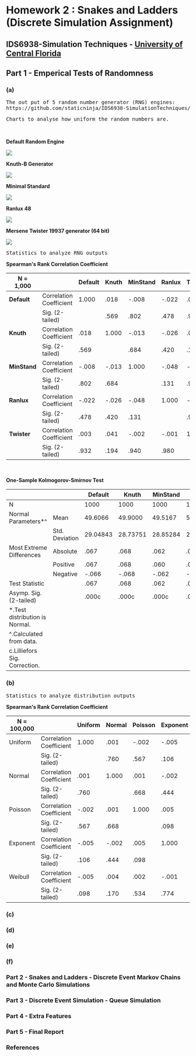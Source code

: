 # Homework 2 : Snakes and Ladders (Discrete Simulation Assignment)
## IDS6938-Simulation Techniques - [University of Central Florida](http://www.ist.ucf.edu/grad/)


## **Part 1 - Emperical Tests of Randomness**

### (a)
<pre>The out put of 5 random number generator (RNG) engines:
https://github.com/staticninja/IDS6938-SimulationTechniques/blob/master/Homework2/images/RNG%20Output.xlsx</pre>

<pre>Charts to analyse how uniform the random numbers are.</pre>
<br>

**Default Random Engine**

![](https://cdn.rawgit.com/staticninja/IDS6938-SimulationTechniques/b45808c9/Homework2/images/Default.svg)
<br>

**Knuth-B Generator**

![](https://cdn.rawgit.com/staticninja/IDS6938-SimulationTechniques/b45808c9/Homework2/images/Knuth.svg)
<br>

**Minimal Standard**

![](https://cdn.rawgit.com/staticninja/IDS6938-SimulationTechniques/b45808c9/Homework2/images/MinStand.svg)
<br>

**Ranlux 48**

![](https://cdn.rawgit.com/staticninja/IDS6938-SimulationTechniques/b45808c9/Homework2/images/Ranlux.svg)
<br>

**Mersene Twister 19937 generator (64 bit)**

![](https://cdn.rawgit.com/staticninja/IDS6938-SimulationTechniques/b45808c9/Homework2/images/Twister.svg)
<br>



































<pre>Statistics to analyze RNG outputs</pre>

**Spearman's Rank Correlation Coefficient**

|	N = 1,000		|						|	Default		|	Knuth			|	MinStand		|	Ranlux			|	Twister			|
|	-------------	|	-------------	|	-------------	|	-------------	|	-------------	|	-------------	|	-------------	|
|	**Default**	|	Correlation Coefficient	|	1.000	|	.018	|	-.008	|	-.022	|	.003	|
|		|	Sig. (2-tailed)	|		|	.569	|	.802	|	.478	|	.932	|
|	**Knuth**	|	Correlation Coefficient	|	.018	|	1.000	|	-.013	|	-.026	|	.041	|
|		|	Sig. (2-tailed)	|	.569	|		|	.684	|	.420	|	.194	|
|	**MinStand**	|	Correlation Coefficient	|	-.008	|	-.013	|	1.000	|	-.048	|	-.002	|
|		|	Sig. (2-tailed)	|	.802	|	.684	|		|	.131	|	.940	|
|	**Ranlux**	|	Correlation Coefficient	|	-.022	|	-.026	|	-.048	|	1.000	|	-.001	|
|		|	Sig. (2-tailed)	|	.478	|	.420	|	.131	|		|	.980	|
|	**Twister**	|	Correlation Coefficient	|	.003	|	.041	|	-.002	|	-.001	|	1.000	|
|		|	Sig. (2-tailed)	|	.932	|	.194	|	.940	|	.980	|		|
<br>

**One-Sample Kolmogorov-Smirnov Test**

|		|		|	Default	|	Knuth	|	MinStand	|	Ranlux	|	Twister	|
|	-------------	|	-------------	|	-------------	|	-------------	|	-------------	|	-------------	|	-------------	|
|	N	|		|	1000	|	1000	|	1000	|	1000	|	1000	|
|	Normal Parameters*^	|	Mean	|	49.6066	|	49.9000	|	49.5167	|	50.2467	|	50.2999	|
|		|	Std. Deviation	|	29.04843	|	28.73751	|	28.85284	|	28.76031	|	27.64012	|
|	Most Extreme Differences	|	Absolute	|	.067	|	.068	|	.062	|	.061	|	.073	|
|		|	Positive	|	.067	|	.068	|	.060	|	.061	|	.059	|
|		|	Negative	|	-.066	|	-.068	|	-.062	|	-.058	|	-.073	|
|	Test Statistic	|		|	.067	|	.068	|	.062	|	.061	|	.073	|
|	Asymp. Sig. (2-tailed)	|		|	.000c	|	.000c	|	.000c	|	.000c	|	.000c	|
|	\*.Test distribution is Normal.	|		|		|		|		|		|		|
|	^.Calculated from data.	|		|		|		|		|		|		|
|	c.Lilliefors Sig. Correction.	|		|		|		|		|		|		|

### (b)

<pre>Statistics to analyze distribution outputs</pre>

**Spearman's Rank Correlation Coefficient**

|	N = 100,000	|		|	Uniform	|	Normal	|	Poisson	|	Exponent	|	Weibull	|
|	-------------	|	-------------	|	-------------	|	-------------	|	-------------	|	-------------	|	-------------	|
|	Uniform	|	Correlation Coefficient	|	1.000	|	.001	|	-.002	|	-.005	|	-.005	|
|		|	Sig. (2-tailed)	|		|	.760	|	.567	|	.106	|	.098	|
|	Normal	|	Correlation Coefficient	|	.001	|	1.000	|	.001	|	-.002	|	.004	|
|		|	Sig. (2-tailed)	|	.760	|		|	.668	|	.444	|	.170	|
|	Poisson	|	Correlation Coefficient	|	-.002	|	.001	|	1.000	|	.005	|	.002	|
|		|	Sig. (2-tailed)	|	.567	|	.668	|		|	.098	|	.534	|
|	Exponent	|	Correlation Coefficient	|	-.005	|	-.002	|	.005	|	1.000	|	-.001	|
|		|	Sig. (2-tailed)	|	.106	|	.444	|	.098	|		|	.774	|
|	Weibull	|	Correlation Coefficient	|	-.005	|	.004	|	.002	|	-.001	|	1.000	|
|		|	Sig. (2-tailed)	|	.098	|	.170	|	.534	|	.774	|		|


### (c)

### (d)

### (e)

### (f)

### Part 2 - Snakes and Ladders - Discrete Event Markov Chains and Monte Carlo Simulations

### Part 3 - Discrete Event Simulation - Queue Simulation

### Part 4 - Extra Features

### Part 5 - Final Report

### References
